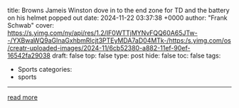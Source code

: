title: Browns Jameis Winston dove in to the end zone for TD and the battery on his helmet popped out
date: 2024-11-22 03:37:38 +0000
author: "Frank Schwab"
cover: https://s.yimg.com/ny/api/res/1.2/IF0WTTjMYNvFQQ60A65JTw--/YXBwaWQ9aGlnaGxhbmRlcjt3PTEyMDA7aD04MTk-/https:/s.yimg.com/os/creatr-uploaded-images/2024-11/6cb52380-a882-11ef-90ef-16542fa29038
draft: false
top: false
type: post
hide: false
toc: false
tags:
  - Sports
categories:
  - sports
---



[read more](https://sports.yahoo.com/browns-jameis-winston-dove-in-to-the-end-zone-for-td-and-the-battery-on-his-helmet-popped-out-033736546.html)
